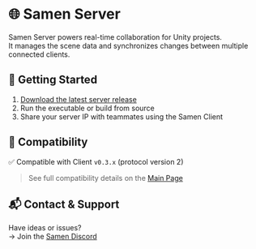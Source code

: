 # 🌐 Samen Server

Samen Server powers real-time collaboration for Unity projects.  
It manages the scene data and synchronizes changes between multiple connected clients.

## 🚀 Getting Started

1. [Download the latest server release](https://github.com/Samen-Unity/samen-host/releases)  
2. Run the executable or build from source  
3. Share your server IP with teammates using the Samen Client  

## 🔌 Compatibility

✅ Compatible with Client `v0.3.x` (protocol version 2)  

> See full compatibility details on the [Main Page](https://github.com/Samen-Unity/)

## 📬 Contact & Support

Have ideas or issues?  
→ Join the [Samen Discord](https://discord.gg/2W5ndZPGf9)  
